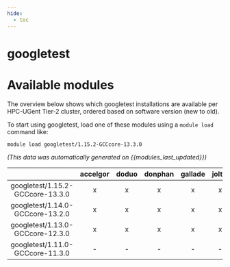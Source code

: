 ```yaml
---
hide:
  - toc
---
```


googletest
==========

# Available modules


The overview below shows which googletest installations are available per HPC-UGent Tier-2 cluster, ordered based on software version (new to old).

To start using googletest, load one of these modules using a `module load` command like:

```shell
module load googletest/1.15.2-GCCcore-13.3.0
```

*(This data was automatically generated on {{modules_last_updated}})*  

| |accelgor|doduo|donphan|gallade|joltik|shinx|
| :---: | :---: | :---: | :---: | :---: | :---: | :---: |
|googletest/1.15.2-GCCcore-13.3.0|x|x|x|x|x|x|
|googletest/1.14.0-GCCcore-13.2.0|x|x|x|x|x|x|
|googletest/1.13.0-GCCcore-12.3.0|x|x|x|x|x|x|
|googletest/1.11.0-GCCcore-11.3.0|-|-|-|-|-|x|
